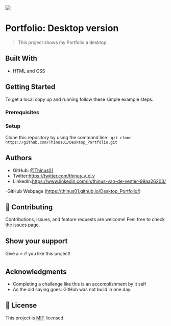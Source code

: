 ![](https://img.shields.io/badge/Microverse-blueviolet)
# Portfolio: Desktop version
> This project shows my Portfolio a desktop.
## Built With
- HTML and CSS
## Getting Started
To get a local copy up and running follow these simple example steps.
### Prerequisites
### Setup
Clone this repository by using the command line :
`git clone https://github.com/Thinus01/Desktop_Portfolio.git`
## Authors
- GitHub: [@Thinus01](https://github.com/Thinus01)
- Twitter:https://twitter.com/thinus_v_d_v
- LinkedIn:https://www.linkedin.com/in/thinus-van-de-venter-99aa26203/

-GitHub Webpage (https://thinus01.github.io/Desktop_Portfolio/)
## :handshake: Contributing
Contributions, issues, and feature requests are welcome!
Feel free to check the [issues page](../../issues/).
## Show your support
Give a :star:️ if you like this project!
## Acknowledgments
- Completing a challenge like this is an accomplishment by it self
- As the old saying goes: GitHub was not build in one day. 
## :memo: License
This project is [MIT](./LICENSE) licensed.